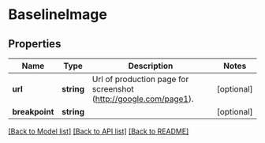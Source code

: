 # BaselineImage

## Properties
Name | Type | Description | Notes
------------ | ------------- | ------------- | -------------
**url** | **string** | Url of production page for screenshot (http://google.com/page1). | [optional] 
**breakpoint** | **string** |  | [optional] 

[[Back to Model list]](../README.md#documentation-for-models) [[Back to API list]](../README.md#documentation-for-api-endpoints) [[Back to README]](../README.md)

